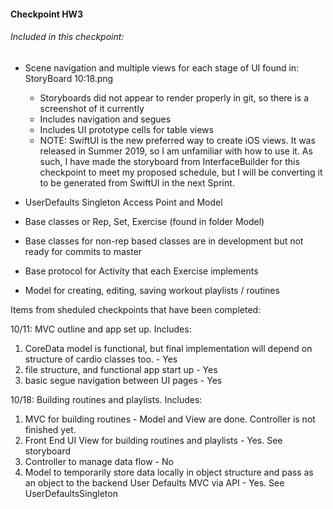 #### Checkpoint HW3

###### Included in this checkpoint:
* Scene navigation and multiple views for each stage of UI found in: StoryBoard 10:18.png
  * Storyboards did not appear to render properly in git, so there is a screenshot of it currently
  * Includes navigation and segues
  * Includes UI prototype cells for table views
  * NOTE: SwiftUI is the new preferred way to create iOS views. It was released in Summer 2019, so I am unfamiliar with how to use it. As such, I have made the storyboard from InterfaceBuilder for this checkpoint to meet my proposed schedule, but I will be converting it to be generated from SwiftUI in the next Sprint.

* UserDefaults Singleton Access Point and Model

* Base classes or Rep, Set, Exercise (found in folder Model)
* Base classes for non-rep based classes are in development but not ready for commits to master

* Base protocol for Activity that each Exercise implements

* Model for creating, editing, saving workout playlists / routines

Items from sheduled checkpoints that have been completed:

10/11: MVC outline and app set up. Includes:
1) CoreData model is functional, but final implementation will depend on structure of cardio classes too. - Yes
2) file structure, and functional app start up - Yes
3) basic segue navigation between UI pages - Yes

10/18: Building routines and playlists. Includes:
1) MVC for building routines - Model and View are done. Controller is not finished yet.
2) Front End UI View for building routines and playlists  - Yes. See storyboard
3) Controller to manage data flow - No
4)  Model to temporarily store data locally in object structure and pass as an object to the backend User Defaults MVC via API - Yes. See UserDefaultsSingleton
